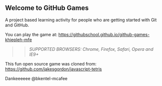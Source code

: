 ## Welcome to GitHub Games

A project based learning activity for people who are getting started with Git and GitHub.

You can play the game at: https://githubschool.github.io/github-games-khiepleh-mfe

>> _*SUPPORTED BROWSERS*: Chrome, Firefox, Safari, Opera and IE9+_

This fun open source game was cloned from: https://github.com/jakesgordon/javascript-tetris

Dankeeeeee @bkentel-mcafee
